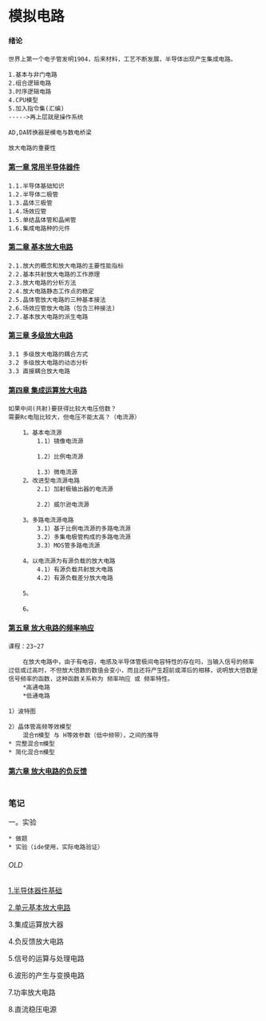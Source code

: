 # 模拟电路

#### 绪论
```
世界上第一个电子管发明1904，后来材料，工艺不断发展，半导体出现产生集成电路。

1.基本与非门电路
2.组合逻辑电路
3.时序逻辑电路
4.CPU模型
5.加入指令集(汇编)
----->再上层就是操作系统

AD,DA转换器是模电与数电桥梁

放大电路的重要性
```
#### [第一章 常用半导体器件](chapter1.md)
```
1.1.半导体基础知识
1.2.半导体二极管
1.3.晶体三极管
1.4.场效应管
1.5.单结晶体管和晶闸管
1.6.集成电路种的元件
```
#### [第二章 基本放大电路](chapter2.md)
```
2.1.放大的概念和放大电路的主要性能指标
2.2.基本共射放大电路的工作原理
2.3.放大电路的分析方法
2.4.放大电路静态工作点的稳定
2.5.晶体管放大电路的三种基本接法
2.6.场效应管放大电路（包含三种接法)
2.7.基本放大电路的派生电路
```
#### [第三章 多级放大电路](chapter3.md)
```
3.1 多级放大电路的耦合方式
3.2 多级放大电路的动态分析
3.3 直接耦合放大电路
```
#### [第四章 集成运算放大电路](chapter4.md)
```
如果中间(共射)要获得比较大电压倍数？
需要Rc电阻比较大，但电压不能太高？（电流源）
	
	1。基本电流源
		1.1）镜像电流源
			
		1.2）比例电流源
		
		1.3）微电流源
	2。改进型电流源电路
		2.1）加射极输出器的电流源
		
		2.2）威尔逊电流源
	
	3。多路电流源电路
		3.1）基于比例电流源的多路电流源
		3.2）多集电极管构成的多路电流源
		3.3）MOS管多路电流源
	
	4。以电流源为有源负载的放大电路
		4.1）有源负载共射放大电路
		4.2）有源负载差分放大电路
		
	5。
	
	6。
```

#### [第五章 放大电路的频率响应](chapter5.md)
```
课程：23~27

	在放大电路中，由于有电容，电感及半导体管极间电容特性的存在吗，当输入信号的频率过低或过高时，不但放大倍数的数值会变小，而且还将产生超前或滞后的相移，说明放大倍数是信号频率的函数，这种函数关系称为 频率响应 或 频率特性。
	*高通电路
	*低通电路
	
1）波特图

2）晶体管高频等效模型
	混合π模型 与 H等效参数（低中频带），之间的推导
* 完整混合π模型
* 简化混合π模型
```

#### [第六章 放大电路的负反馈](chapter6.md)
```

```

### 笔记

一。实验

```
* 做题
* 实验（ide使用，实际电路验证）
```

###### OLD
[1.半导体器件基础](simulation-chapter-1.md) 

[2.单元基本放大电路](simulation-chapter-2.md) 

3.集成运算放大器 

4.负反馈放大电路 

5.信号的运算与处理电路 

6.波形的产生与变换电路 

7.功率放大电路 

8.直流稳压电源